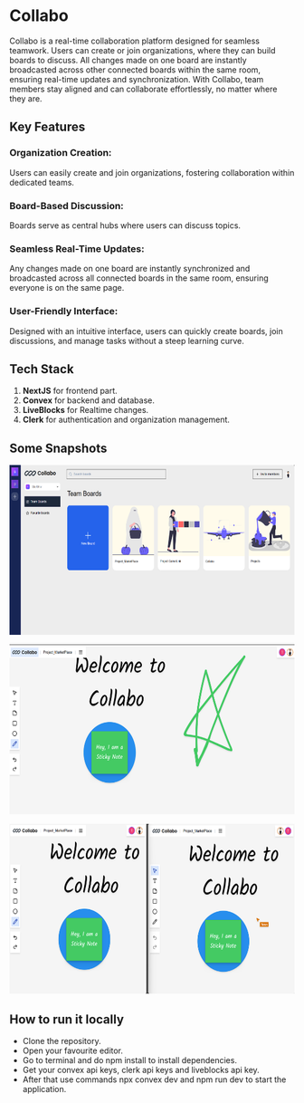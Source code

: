 # Collabo 
Collabo is a real-time collaboration platform designed for seamless teamwork. Users can create or join organizations, where they can build boards to discuss. All changes made on one board are instantly broadcasted across other connected boards within the same room, ensuring real-time updates and synchronization. With Collabo, team members stay aligned and can collaborate effortlessly, no matter where they are.

## Key Features
 
### Organization Creation: 
Users can easily create and join organizations, fostering collaboration within dedicated teams.

### Board-Based Discussion: 
Boards serve as central hubs where users can discuss topics.

### Seamless Real-Time Updates: 
Any changes made on one board are instantly synchronized and broadcasted across all connected boards in the same room, ensuring everyone is on the same page.

### User-Friendly Interface:
Designed with an intuitive interface, users can quickly create boards, join discussions, and manage tasks without a steep learning curve.

## Tech Stack
1. **NextJS** for frontend part.
2. **Convex** for backend and database.
3. **LiveBlocks** for Realtime changes.
4. **Clerk** for authentication and organization management.

## Some Snapshots
<p align="center">
  <img src="https://github.com/tarunchaudhary1/collabo/blob/72c283f18f4f9ae8863afb4f22a9805f25aa2b3c/public/main.png?raw=true" height="300px">
</p>
<p align="center">
  <img src="https://github.com/tarunchaudhary1/collabo/blob/master/public/board.png?raw=true" height="300px">
</p>
<p align="center">
  <img src="https://github.com/tarunchaudhary1/collabo/blob/master/public/collab.png?raw=true" height="300px">
</p>

## How to run it locally
- Clone the repository.
- Open your favourite editor.
- Go to terminal and do npm install to install dependencies.
- Get your convex api keys, clerk api keys and liveblocks api key.
- After that use commands npx convex dev and npm run dev to start the application.
